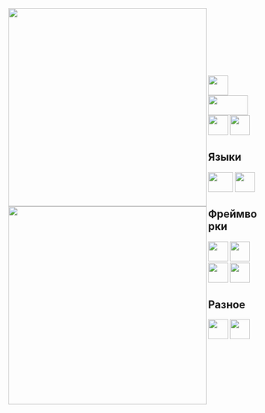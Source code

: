 
<center>
      <div>
           <td><img width="400px" align="left" src="https://github-readme-stats.vercel.app/api?username=Mansurow&theme=algolia&show_icons=true&hide_border=true&count_private=true&layout=compact" /> </td>
           <td><img width="400px" align="left" src="https://github-readme-stats.vercel.app/api/top-langs/?username=Mansurow&theme=algolia&count_private=true&hide=html&layout=compact" /> </td>
      </div>
</center>
</br></br></br></br></br></br></br></br>

<div>
      <img src = "https://media4.giphy.com/media/KzJkzjggfGN5Py6nkT/giphy.gif" width = "40px" height = "40px"> <img src = "https://media.giphy.com/media/kH1DBkPNyZPOk0BxrM/giphy.gif" width = "80px" height = "40px">
      </br>
      <img src = "https://media4.giphy.com/media/IdyAQJVN2kVPNUrojM/giphy.gif" width = "40px" height = "40px"> <img src = "https://media.giphy.com/media/UQJlZ2OcaCA2RLfGiZ/giphy.gif" width = "40px" height = "40px">
      <h2>Языки</h2>
      <img src = "https://media.giphy.com/media/XH9wwXfUXu91wAJwN5/giphy.gif" width = "50px" height = "40px"> <img src = "https://media.giphy.com/media/LMt9638dO8dftAjtco/giphy.gif" width = "40px" height = "40px">
      <h2>Фреймворки</h2>
      <img src = "https://media.giphy.com/media/eNAsjO55tPbgaor7ma/giphy.gif" width = "40px" height = "40px"> <img src = "https://media.giphy.com/media/Sr8xDpMwVKOHUWDVRD/giphy.gif" width = "40px" height = "40px"> <img src = "https://media.giphy.com/media/VgGthkhUvGgOit7Y9i/giphy.gif" width = "40px" height = "40px"> <img src = "https://media.giphy.com/media/kdFc8fubgS31b8DsVu/giphy.gif" width = "40px" height = "40px">
      <h2>Разное</h2>
      <img src = "https://media.giphy.com/media/XAxylRMCdpbEWUAvr8/giphy.gif" width = "40px" height = "40px"> <img src = "https://media.giphy.com/media/fsEaZldNC8A1PJ3mwp/giphy.gif" width = "40px" height = "40px">
</div>

<!--
**Mansurow/Mansurow** is a ✨ _special_ ✨ repository because its `README.md` (this file) appears on your GitHub profile.

Here are some ideas to get you started:

- 🔭 I’m currently working on ...
- 🌱 I’m currently learning ...
- 👯 I’m looking to collaborate on ...
- 🤔 I’m looking for help with ...
- 💬 Ask me about ...
- 📫 How to reach me: ...
- 😄 Pronouns: ...
- ⚡ Fun fact: ...
-->
